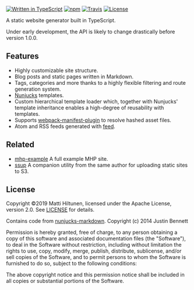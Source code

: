 [![Written in TypeScript](https://flat.badgen.net/badge/icon/typescript?icon=typescript&label)](http://www.typescriptlang.org/) [![npm](https://flat.badgen.net/npm/v/@mtti/mhp?icon=npm)](https://www.npmjs.com/package/@mtti/mhp) [![Travis](https://flat.badgen.net/travis/mtti/mhp?icon=travis)](https://travis-ci.org/mtti/mhp) [![License](https://flat.badgen.net/github/license/mtti/mhp)](https://github.com/mtti/mhp/blob/master/LICENSE)

A static website generator built in TypeScript.

Under early development, the API is likely to change drastically before version 1.0.0.

## Features

* Highly customizable site structure.
* Blog posts and static pages written in Markdown.
* Tags, categories and more thanks to a highly flexible filtering and route generation system.
* [Nunjucks](https://mozilla.github.io/nunjucks/) templates.
* Custom hierarchical template loader which, together with Nunjucks' template inheritance enables a high-degree of reusability with templates.
* Supports [webpack-manifest-plugin](https://www.npmjs.com/package/webpack-manifest-plugin) to resolve hashed asset files.
* Atom and RSS feeds generated with [feed](https://github.com/jpmonette/feed).

## Related

* [mhp-example](https://github.com/mtti/mhp-example) A full example MHP site.
* [ssup](https://github.com/mtti/ssup) A companion utility from the same author for uploading static sites to S3.

## License

Copyright &copy;2019 Matti Hiltunen, licensed under the Apache License, version 2.0. See [LICENSE](https://github.com/mtti/mhp/blob/master/LICENSE) for details.

Contains code from [nunjucks-markdown](https://github.com/zephraph/nunjucks-markdown). Copyright (c) 2014 Justin Bennett

Permission is hereby granted, free of charge, to any person obtaining a copy
of this software and associated documentation files (the "Software"), to deal
in the Software without restriction, including without limitation the rights
to use, copy, modify, merge, publish, distribute, sublicense, and/or sell
copies of the Software, and to permit persons to whom the Software is
furnished to do so, subject to the following conditions:

The above copyright notice and this permission notice shall be included in all
copies or substantial portions of the Software.
